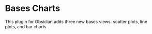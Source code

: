 # Bases Charts

This plugin for Obsidian adds three new bases views: scatter plots, line plots, and bar charts.